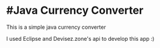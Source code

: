 #Java Currency Converter
=======================
This is a simple java currency converter 

I used Eclipse and Devisez.zone's api to develop this app :)
